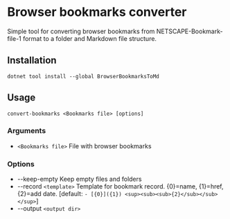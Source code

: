 # Browser bookmarks converter
Simple tool for converting browser bookmarks from NETSCAPE-Bookmark-file-1 format to a folder and Markdown file structure.

## Installation
```
dotnet tool install --global BrowserBookmarksToMd
```
## Usage
  ```
  convert-bookmarks <Bookmarks file> [options]
  ```
### Arguments
  - `<Bookmarks file>`  File with browser bookmarks
### Options
  - --keep-empty       Keep empty files and folders
  - --record `<template>`  Template for bookmark record. {0}=name, {1}=href, {2}=add date. [default: `- [{0}]({1}) <sup><sub><sub>{2}</sub></sub></sup>`]
  - --output `<output dir>` 